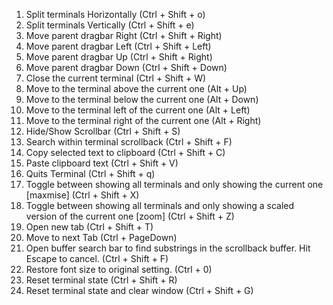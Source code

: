 1. Split terminals Horizontally (Ctrl + Shift + o)
2. Split terminals Vertically (Ctrl + Shift + e)
3. Move parent dragbar Right (Ctrl + Shift + Right)
4. Move parent dragbar Left (Ctrl + Shift + Left)
5. Move parent dragbar Up (Ctrl + Shift + Right)
6. Move parent dragbar Down (Ctrl + Shift + Down)
7. Close the current terminal (Ctrl + Shift + W)
8. Move to the terminal above the current one (Alt + Up)
9. Move to the terminal below the current one (Alt + Down)
10. Move to the terminal left of the current one (Alt + Left)
11. Move to the terminal right of the current one (Alt + Right)
12. Hide/Show Scrollbar (Ctrl + Shift + S)
13. Search within terminal scrollback (Ctrl + Shift + F)
14. Copy selected text to clipboard (Ctrl + Shift + C)
15. Paste clipboard text (Ctrl + Shift + V)
16. Quits Terminal (Ctrl + Shift + q)
17. Toggle between showing all terminals and only showing the current
    one [maxmise] (Ctrl + Shift + X)
18. Toggle between showing all terminals and only showing a scaled
    version of the current one [zoom] (Ctrl + Shift + Z)
19. Open new tab (Ctrl + Shift + T)
20. Move to next Tab (Ctrl + PageDown)
21. Open buffer search bar to find substrings in the scrollback
    buffer. Hit Escape to cancel. (Ctrl + Shift + F)
22. Restore font size to original setting. (Ctrl + 0)
23. Reset terminal state (Ctrl + Shift + R)
24. Reset terminal state and clear window (Ctrl + Shift + G)
